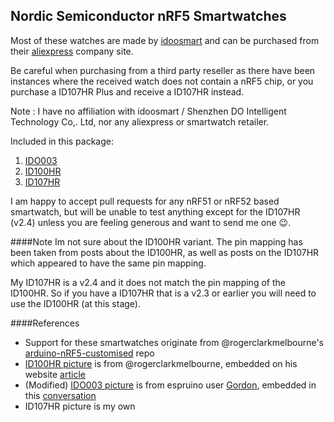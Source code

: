 ## Nordic Semiconductor nRF5 Smartwatches

Most of these watches are made by [idoosmart](http://www.idoosmart.com) and can be purchased from their [aliexpress](https://ido-smart.en.alibaba.com/productgrouplist-0/Ungrouped.html?) company site.

Be careful when purchasing from a third party reseller as there have been instances where the received watch does not contain a nRF5 chip, or you purchase a ID107HR Plus and receive a ID107HR instead.

Note : I have no affiliation with idoosmart / Shenzhen DO Intelligent Technology Co,. Ltd, nor any aliexpress or smartwatch retailer.

Included in this package:
1. [IDO003](images/IDO003_back.jpg)
2. [ID100HR](images/ID100HR_back.jpg)
3. [ID107HR](images/ID107HR_back.jpg)

I am happy to accept pull requests for any nRF51 or nRF52 based smartwatch, but will be unable to test anything except for the ID107HR (v2.4) unless you are feeling generous and want to send me one :wink:.

####Note
Im not sure about the ID100HR variant. The pin mapping has been taken from posts about the ID100HR, as well as posts on the ID107HR which appeared to have the same pin mapping.

My ID107HR is a v2.4 and it does not match the pin mapping of the ID100HR. So if you have a ID107HR that is a v2.3 or earlier you will need to use the ID100HR (at this stage).

####References
* Support for these smartwatches originate from @rogerclarkmelbourne's [arduino-nRF5-customised](https://github.com/rogerclarkmelbourne/arduino-nRF5-customised) repo
* [ID100HR picture](http://www.rogerclark.net/wp-content/uploads/2016/09/ID100HR_back_smart_watch-1024x576.jpg) is from @rogerclarkmelbourne, embedded on his website [article](http://www.rogerclark.net/arduino-on-the-id100hr-fitness-tracker/)
* (Modified) [IDO003 picture](https://espruino.microco.sm/api/v1/files/ba591802419c40145d825db2924360eb162cc026.JPG) is from espruino user [Gordon](http://forum.espruino.com/profiles/224/), embedded in this [conversation](http://forum.espruino.com/conversations/280747/)
* ID107HR picture is my own
